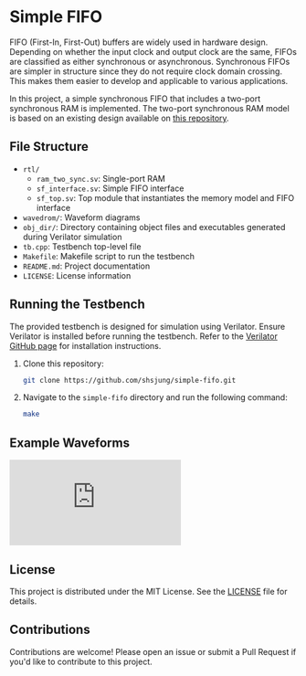 # Simple FIFO

FIFO (First-In, First-Out) buffers are widely used in hardware design. Depending on whether the input clock and output clock are the same, FIFOs are classified as either synchronous or asynchronous. Synchronous FIFOs are simpler in structure since they do not require clock domain crossing. This makes them easier to develop and applicable to various applications.

In this project, a simple synchronous FIFO that includes a two-port synchronous RAM is implemented. The two-port synchronous RAM model is based on an existing design available on [this repository](https://github.com/shsjung/memory-model).

## File Structure

- `rtl/`
  - `ram_two_sync.sv`: Single-port RAM
  - `sf_interface.sv`: Simple FIFO interface
  - `sf_top.sv`: Top module that instantiates the memory model and FIFO interface
- `wavedrom/`: Waveform diagrams
- `obj_dir/`: Directory containing object files and executables generated during Verilator simulation
- `tb.cpp`: Testbench top-level file
- `Makefile`: Makefile script to run the testbench
- `README.md`: Project documentation
- `LICENSE`: License information

## Running the Testbench

The provided testbench is designed for simulation using Verilator. Ensure Verilator is installed before running the testbench. Refer to the [Verilator GitHub page](https://github.com/verilator/verilator) for installation instructions.

1. Clone this repository:

   ```bash
   git clone https://github.com/shsjung/simple-fifo.git
   ```

2. Navigate to the `simple-fifo` directory and run the following command:

   ```bash
   make
   ```

## Example Waveforms

![Simple FIFO Waveform](https://svg.wavedrom.com/github/shsjung/simple-fifo/main/wavedrom/sf_test_0.json)

## License

This project is distributed under the MIT License. See the [LICENSE](./LICENSE) file for details.

## Contributions

Contributions are welcome! Please open an issue or submit a Pull Request if you'd like to contribute to this project.

